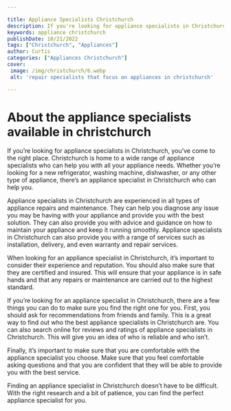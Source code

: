 ```yaml
---

title: Appliance Specialists Christchurch
description: If you're looking for appliance specialists in Christchurch, this post can help you find the right one for you - read on to learn more!
keywords: appliance christchurch
publishDate: 10/21/2022
tags: ["Christchurch", "Appliances"]
author: Curtis
categories: ["Appliances Christchurch"]
cover: 
 image: /img/christchurch/6.webp
 alt: 'repair specialists that focus on appliances in christchurch'

---
```


# About the appliance specialists available in christchurch

If you’re looking for appliance specialists in Christchurch, you’ve come to the right place. Christchurch is home to a wide range of appliance specialists who can help you with all your appliance needs. Whether you’re looking for a new refrigerator, washing machine, dishwasher, or any other type of appliance, there’s an appliance specialist in Christchurch who can help you.

Appliance specialists in Christchurch are experienced in all types of appliance repairs and maintenance. They can help you diagnose any issue you may be having with your appliance and provide you with the best solution. They can also provide you with advice and guidance on how to maintain your appliance and keep it running smoothly. Appliance specialists in Christchurch can also provide you with a range of services such as installation, delivery, and even warranty and repair services.

When looking for an appliance specialist in Christchurch, it’s important to consider their experience and reputation. You should also make sure that they are certified and insured. This will ensure that your appliance is in safe hands and that any repairs or maintenance are carried out to the highest standard.

If you’re looking for an appliance specialist in Christchurch, there are a few things you can do to make sure you find the right one for you. First, you should ask for recommendations from friends and family. This is a great way to find out who the best appliance specialists in Christchurch are. You can also search online for reviews and ratings of appliance specialists in Christchurch. This will give you an idea of who is reliable and who isn’t.

Finally, it’s important to make sure that you are comfortable with the appliance specialist you choose. Make sure that you feel comfortable asking questions and that you are confident that they will be able to provide you with the best service.

Finding an appliance specialist in Christchurch doesn’t have to be difficult. With the right research and a bit of patience, you can find the perfect appliance specialist for you.